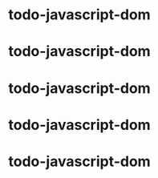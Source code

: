 # todo-javascript-dom
# todo-javascript-dom
# todo-javascript-dom
# todo-javascript-dom
# todo-javascript-dom
